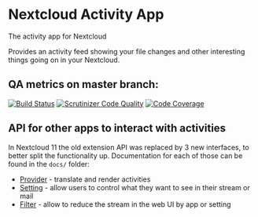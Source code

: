 # Nextcloud Activity App

The activity app for Nextcloud

Provides an activity feed showing your file changes and other interesting things
going on in your Nextcloud.

## QA metrics on master branch:

[![Build Status](https://travis-ci.org/nextcloud/activity.svg?branch=master)](https://travis-ci.org/nextcloud/activity/branches)
[![Scrutinizer Code Quality](https://scrutinizer-ci.com/g/nextcloud/activity/badges/quality-score.png?b=master)](https://scrutinizer-ci.com/g/nextcloud/activity/?branch=master)
[![Code Coverage](https://scrutinizer-ci.com/g/nextcloud/activity/badges/coverage.png?b=master)](https://scrutinizer-ci.com/g/nextcloud/activity/?branch=master)

## API for other apps to interact with activities

In Nextcloud 11 the old extension API was replaced by 3 new interfaces, to better split the functionality up. Documentation for each of those can be found in the `docs/` folder:

* [Provider](docs/provider.md) - translate and render activities
* [Setting](docs/setting.md) - allow users to control what they want to see in their stream or mail
* [Filter](docs/filter.md) - allow to reduce the stream in the web UI by app or setting
